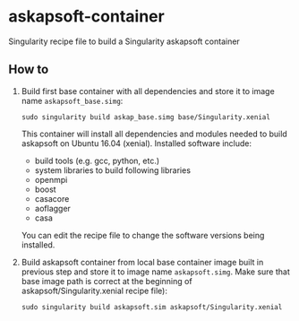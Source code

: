 # askapsoft-container
Singularity recipe file to build a Singularity askapsoft container

## **How to**  
1. Build first base container with all dependencies and store it to image name `askapsoft_base.simg`: 
     
       sudo singularity build askap_base.simg base/Singularity.xenial     
            
   This container will install all dependencies and modules needed to build askapsoft on Ubuntu 16.04 (xenial). Installed software include:
   - build tools (e.g. gcc, python, etc.)
   - system libraries to build following libraries
   - openmpi
   - boost
   - casacore
   - aoflagger
   - casa
   
   You can edit the recipe file to change the software versions being installed.
   
2. Build askapsoft container from local base container image built in previous step and store it to image name `askapsoft.simg`. Make sure that base image path is correct at the beginning of askapsoft/Singularity.xenial recipe file): 

       sudo singularity build askapsoft.sim askapsoft/Singularity.xenial           
       
